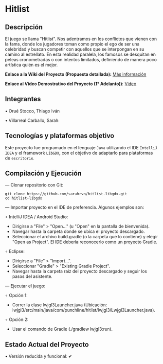 # Hitlist

## Descripción

El juego se llama "Hitlist". Nos adentramos en los conflictos que vienen con la fama, donde los jugadores toman como
propio el ego de ser una celebridad y buscan competir con aquellos que se interpongan en su camino al estrellato. En
esta realidad paralela, los famosos se desquitan en peleas cronometradas o con intentos limitados, definiendo de
manera poco artística quién es el mejor.

**Enlace a la Wiki del Proyecto (Propuesta detallada):** 
[Más información](https://github.com/sarahrvn/hitlist-libgdx/wiki/Propuesta-del-Proyecto)

**Enlace al Video Demostrativo del Proyecto (1° Adelanto)):** 
[Video](https://youtu.be/UXs8aZqhY_4)

## Integrantes

• Orué Stocco, Thiago Iván

• Villarreal Carballo, Sarah

## Tecnologías y plataformas objetivo

Este proyecto fue programado en el lenguaje `Java` utilizando el IDE `IntelliJ IDEA` y el framework `LibGDX`, con el objetivo de adaptarlo para plataformas de `escritorio`.

## Compilación y Ejecución

— Clonar repositorio con Git:

    git clone https://github.com/sarahrvn/hitlist-libgdx.git 
    cd hitlist-libgdx
  
— Importar proyecto en el IDE de preferencia. Algunos ejemplos son:

∘ IntelliJ IDEA / Android Studio:

- Dirigirse a "File" > "Open..." (u "Open" en la pantalla de bienvenida).
- Navegar hasta la carpeta donde se ubica el proyecto descargado.
- Seleccionar el archivo build.gradle (o la carpeta que lo contiene) y elegir "Open as Project". El IDE debería reconocerlo como un proyecto Gradle.
    
∘ Eclipse:
  
- Dirigirse a "File" > "Import...".
- Seleccionar "Gradle" > "Existing Gradle Project".
- Navegar hasta la carpeta raíz del proyecto descargado y seguir los pasos del asistente.

— Ejecutar el juego:

  ∘ Opción 1:
  
-  Correr la clase lwjgl3Launcher.java (Ubicación: lwjgl3/src/main/java/com/punchline/hitlist/lwjgl3/Lwjgl3Launcher.java).
    
  ∘ Opción 2:
  
- Usar el comando de Gradle (./gradlew lwjgl3:run).

## Estado Actual del Proyecto

• Versión reducida y funcional: ✔


